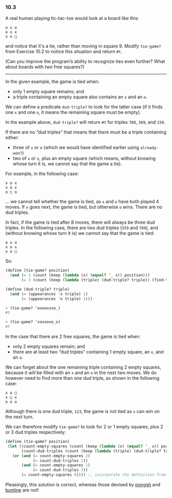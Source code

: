 ### 10.3

A real human playing tic-tac-toe would look at a board like this:

    o x o  
    o x x
    x o □

and notice that it's a tie, rather than moving in square 9. Modify `tie-game?` from Exercise 10.2 to notice this situation and return `#t`.

(Can you improve the program’s ability to recognize ties even further? What about boards with two free squares?) 

***

In the given example, the game is tied when:

* only 1 empty square remains; and
* a triple containing an empty square also contains an `x` and an `o`.

We can define a predicate `dud-triple?` to look for the latter case (if it finds one `x` and one `o`, it means the remaining square must be empty). 

In the example above, `dud-triple?` will return `#t` for triples `789`, `369`, and `159`.

If there are no “dud triples” that means that there must be a triple containing either:

* three of `x` or `o` (which we would have identified earlier using `already-won?`)
* two of `x` or `o`, plus an empty square (which means, without knowing whose turn it is, we cannot say that the game a tie).


For example, in the following case:

    x o x  
    x o x  
    o □ o  

… we cannot tell whether the game is tied, as `x` and `o` have both played 4 moves. If `x` goes next, the game is tied, but otherwise `o` wins. There are no dud triples.

In fact, if the game is tied after 8 moves, there will always be three dud triples. In the following case, there are two dud triples (`359` and `789`), and (without knowing whose turn it is) we cannot say that the game is tied:

    o x o  
    x o x  
    x o □  

So:

~~~ scheme
(define (tie-game? position)
  (and (= 1 (count (keep (lambda (x) (equal? '_ x)) position)))
       (= 3 (count (keep (lambda (triple) (dud-triple? triple)) (find-triples position))))))

(define (dud-triple? triple)
  (and (= (appearances 'x triple) 1)
       (= (appearances 'o triple) 1)))

> (tie-game? 'oxooxxxo_)
#t

> (tie-game? 'xoxxoxo_o)
#f
~~~

In the case that there are 2 free squares, the game is tied when:

 * only 2 empty squares remain; and
 * there are at least two “dud triples” containing 1 empty square, an `x`, and an `o`.

We can forget about the one remaining triple containing 2 empty squares, because it will be filled with an `x` and an `o` in the next two moves. We do however need to find more than one dud triple, as shown in the following case:

    x o □  
    x □ x  
    o o o  

Although there is one dud triple, `123`, the game is not tied as `x` can win on the next turn. 
 
We can therefore modify `tie-game?` to look for 2 or 1 empty squares, plus 2 or 3 dud triples respectively:
 
 ~~~ scheme
(define (tie-game? position)
  (let ((count-empty-squares (count (keep (lambda (x) (equal? '_ x)) position)))
        (count-dud-triples (count (keep (lambda (triple) (dud-triple? triple)) (find-triples position)))))
    (or (and (= count-empty-squares 2)
             (= count-dud-triples 2))
        (and (= count-empty-squares 1)
             (= count-dud-triples 3))
        (= count-empty-squares 0)))) ;; incorporate the definition from 10.2, although this presumes aready-won? has been checked!
 ~~~
 
Pleasingly, this solution is correct, whereas those devised by [pongsh](https://github.com/pongsh/simply-scheme-exercises/blob/master/10-tictactoe/10.3.scm) and [buntine](https://github.com/buntine/Simply-Scheme-Exercises/blob/master/10-example_tic-tac-toe/10-3.scm) are not!